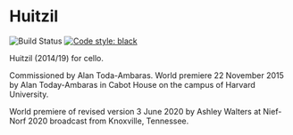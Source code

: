 Huitzil
=======

![Build Status](
    https://github.com/trevorbaca/huitzil/actions/workflows/main.yml/badge.svg)
[![Code style: black](
    https://img.shields.io/badge/code%20style-black-000000.svg)](
    https://github.com/ambv/black)

Huitzil (2014/19) for cello.

Commissioned by Alan Toda-Ambaras. World premiere 22 November 2015 by Alan Today-Ambaras
in Cabot House on the campus of Harvard University.

World premiere of revised version 3 June 2020 by Ashley Walters at Nief-Norf 2020
broadcast from Knoxville, Tennessee.
